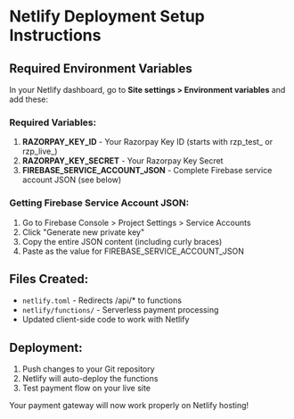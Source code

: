 # Netlify Deployment Setup Instructions

## Required Environment Variables

In your Netlify dashboard, go to **Site settings > Environment variables** and add these:

### Required Variables:
1. **RAZORPAY_KEY_ID** - Your Razorpay Key ID (starts with rzp_test_ or rzp_live_)
2. **RAZORPAY_KEY_SECRET** - Your Razorpay Key Secret  
3. **FIREBASE_SERVICE_ACCOUNT_JSON** - Complete Firebase service account JSON (see below)

### Getting Firebase Service Account JSON:
1. Go to Firebase Console > Project Settings > Service Accounts
2. Click "Generate new private key"
3. Copy the entire JSON content (including curly braces)
4. Paste as the value for FIREBASE_SERVICE_ACCOUNT_JSON

## Files Created:
- `netlify.toml` - Redirects /api/* to functions
- `netlify/functions/` - Serverless payment processing
- Updated client-side code to work with Netlify

## Deployment:
1. Push changes to your Git repository
2. Netlify will auto-deploy the functions
3. Test payment flow on your live site

Your payment gateway will now work properly on Netlify hosting!